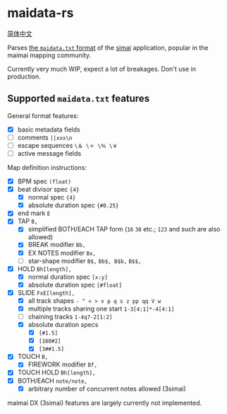 # maidata-rs

[简体中文](./README.md)

Parses [the `maidata.txt` format][format] of the [simai] application, popular
in the maimai mapping community.

[simai]: https://w.atwiki.jp/simai/
[format]: https://w.atwiki.jp/simai/pages/25.html

Currently very much WIP, expect a lot of breakages. Don't use in production.

## Supported `maidata.txt` features

General format features:

* [x] basic metadata fields
* [ ] comments `||xxx\n`
* [ ] escape sequences `\＆ \＋ \％ \￥`
* [ ] active message fields

Map definition instructions:

* [x] BPM spec `(float)`
* [x] beat divisor spec `{4}`
    - [x] normal spec `{4}`
    - [x] absolute duration spec `{#0.25}`
* [x] end mark `E`
* [x] TAP `B,`
    - [x] simplified BOTH/EACH TAP form (`16` `38` etc.; `123` and such are also allowed)
    - [x] BREAK modifier `Bb,`
    - [x] EX NOTES modifier `Bx,`
    - [ ] star-shape modifier `B$,` `Bb$, B$b,` `B$$,`
* [x] HOLD `Bh[length],`
    - [x] normal duration spec `[x:y]`
    - [x] absolute duration spec `[#float]`
* [x] SLIDE `FxE[length],`
    - [x] all track shapes `- ^ < > v p q s z pp qq V w`
    - [x] multiple tracks sharing one start `1-3[4:1]*-4[4:1]`
    - [ ] chaining tracks `1-4q7-2[1:2]`
    - [x] absolute duration specs
        - [x] `[#1.5]`
        - [x] `[160#2]`
        - [x] `[3##1.5]`
* [x] TOUCH `B,`
    - [x] FIREWORK modifier `Bf,`
* [x] TOUCH HOLD `Bh[length],`
* [x] BOTH/EACH `note/note,`
    - [x] arbitrary number of concurrent notes allowed (3simai)

maimai DX (3simai) features are largely currently not implemented.
